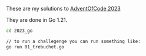 These are my solutions to [AdventOfCode 2023](https://adventofcode.com/2023)

They are done in Go 1.21.

```bash
cd 2023_go

// to run a challegenge you can run something like:
go run 01_trebuchet.go
```
